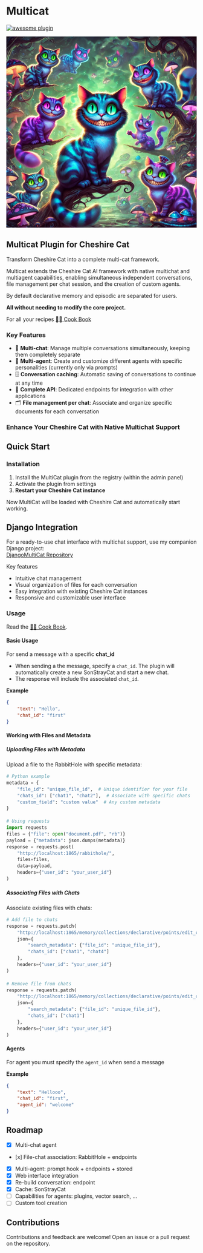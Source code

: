 # Multicat

[![awesome plugin](https://custom-icon-badges.demolab.com/static/v1?label=&message=awesome+plugin&color=F4F4F5&style=for-the-badge&logo=cheshire_cat_black)](https://)

![MultiCat](./logo.png)

## Multicat Plugin for Cheshire Cat

Transform Cheshire Cat into a complete multi-cat framework.

Multicat extends the Cheshire Cat AI framework with native multichat and multiagent capabilities, enabling simultaneous independent conversations, file management per chat session, and the creation of custom agents.

By default declarative memory and episodic are separated for users.

**All without needing to modify the core project.**

For all your recipes [👨‍🍳 Cook Book](docs/README.md)

### Key Features

- 💬 **Multi-chat**: Manage multiple conversations simultaneously, keeping them completely separate
- 🤖 **Multi-agent**: Create and customize different agents with specific personalities (currently only via prompts)
- 🗄️ **Conversation caching**: Automatic saving of conversations to continue at any time
- 🐝 **Complete API**: Dedicated endpoints for integration with other applications
- 🗂️ **File management per chat**: Associate and organize specific documents for each conversation

### Enhance Your Cheshire Cat with Native Multichat Support

## Quick Start

### Installation

1. Install the MultiCat plugin from the registry (within the admin panel)
2. Activate the plugin from settings
3. **Restart your Cheshire Cat instance**

Now MultiCat will be loaded with Cheshire Cat and automatically start working.

## Django Integration

For a ready-to-use chat interface with multichat support, use my companion Django project:  
[DjangoMultiCat Repository](https://github.com/davidebizzocchi/DjangoMultiCat)

Key features

- Intuitive chat management
- Visual organization of files for each conversation
- Easy integration with existing Cheshire Cat instances
- Responsive and customizable user interface

### Usage

Read the [👨‍🍳 Cook Book](docs/README.md).

#### Basic Usage

For send a message with a specific **chat_id**

- When sending a the message, specify a `chat_id`. The plugin will automatically create a new SonStrayCat and start a new chat.
- The response will include the associated `chat_id`.

**Example**

```json
{
    "text": "Hello",
    "chat_id": "first"
}
```

#### Working with Files and Metadata

##### Uploading Files with Metadata

Upload a file to the RabbitHole with specific metadata:

```python
# Python example
metadata = {
    "file_id": "unique_file_id",  # Unique identifier for your file
    "chats_id": ["chat1", "chat2"],  # Associate with specific chats
    "custom_field": "custom value"  # Any custom metadata
}

# Using requests
import requests
files = {"file": open("document.pdf", "rb")}
payload = {"metadata": json.dumps(metadata)}
response = requests.post(
    "http://localhost:1865/rabbithole/",
    files=files,
    data=payload,
    headers={"user_id": "your_user_id"}
)
```

##### Associating Files with Chats

Associate existing files with chats:

```python
# Add file to chats
response = requests.patch(
    "http://localhost:1865/memory/collections/declarative/points/edit_chat_ids?mode=add",
    json={
        "search_metadata": {"file_id": "unique_file_id"},
        "chats_id": ["chat1", "chat4"]
    },
    headers={"user_id": "your_user_id"}
)

# Remove file from chats
response = requests.patch(
    "http://localhost:1865/memory/collections/declarative/points/edit_chat_ids?mode=remove",
    json={
        "search_metadata": {"file_id": "unique_file_id"},
        "chats_id": ["chat1"]
    },
    headers={"user_id": "your_user_id"}
)
```

#### Agents

For agent you must specify the `agent_id` when send a message

**Example**

```json
{
    "text": "Hellooo",
    "chat_id": "first",
    "agent_id": "welcome"
}
```

## Roadmap

- [x] Multi-chat agent
- [x] File-chat association: RabbitHole + endpoints
- [x] Multi-agent: prompt hook + endpoints + stored
- [x] Web interface integration
- [x] Re-build conversation: endpoint
- [x] Cache: SonStrayCat
- [ ] Capabilities for agents: plugins, vector search, ...
- [ ] Custom tool creation

## Contributions

Contributions and feedback are welcome! Open an issue or a pull request on the repository.
